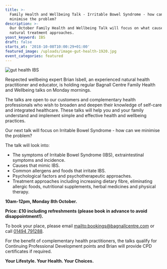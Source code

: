 ```yaml
---
title: >-
  Family Health and Wellbeing Talk - Irritable Bowel Syndrome - how can we
  minimise the problem?
description: >-
  Our October Family Health and Wellbeing Talk will focus on what causes IBS and
  natural treatment approaches. 
yoast_keyword: IBS
draft: false
starts_at: '2018-10-08T10:00:29+01:00'
featured_image: /uploads/image-gut-health-1920.jpg
event_categories: featured
---
```

![gut health IBS](/uploads/image-gut-health-1920.jpg)

Respected wellbeing expert Brian Isbell, an experienced natural health practitioner and educator, is holding regular Bagnall Centre Family Health and Wellbeing talks on Monday mornings. 

The talks are open to our customers and complementary health professionals who wish to broaden and deepen their knowledge of self-care and integrated healthcare. These talks will help you and your family understand and implement simple and effective health and wellbeing practices.

Our next talk will focus on Irritable Bowel Syndrome - how can we minimise the problem? 

The talk will look into: 

* The symptoms of Irritable Bowel Syndrome (IBS), extraintestinal symptoms and incidence.
* Causes that mimic IBS.
* Common allergens and foods that irritate IBS. 
* Psychological factors and psychotherapeutic approaches.
* Treatment approaches including increasing dietary fibre, eliminating allergic foods, nutritional supplements, herbal medicines and physical therapy.

**10am-12pm, Monday 8th October.**

**Price: £10 including refreshments (please book in advance to avoid disappointment!).** 

To book your place, please email <mailto:bookings@bagnallcentre.com> or call [01494 791288](tel:01494791288). 

For the benefit of complementary health practitioners, the talks qualify for Continuing Professional Development points and Brian will provide CPD certificates if required.

**Your Lifestyle. Your Health. Your Choices.**
